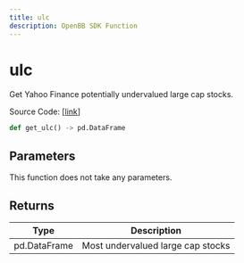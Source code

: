 ```yaml
---
title: ulc
description: OpenBB SDK Function
---
```


# ulc

Get Yahoo Finance potentially undervalued large cap stocks.

Source Code: [[link](https://github.com/OpenBB-finance/OpenBBTerminal/tree/main/openbb_terminal/stocks/discovery/yahoofinance_model.py#L116)]

```python
def get_ulc() -> pd.DataFrame
```
## Parameters

This function does not take any parameters.

## Returns

| Type | Description |
| ---- | ----------- |
| pd.DataFrame | Most undervalued large cap stocks |

